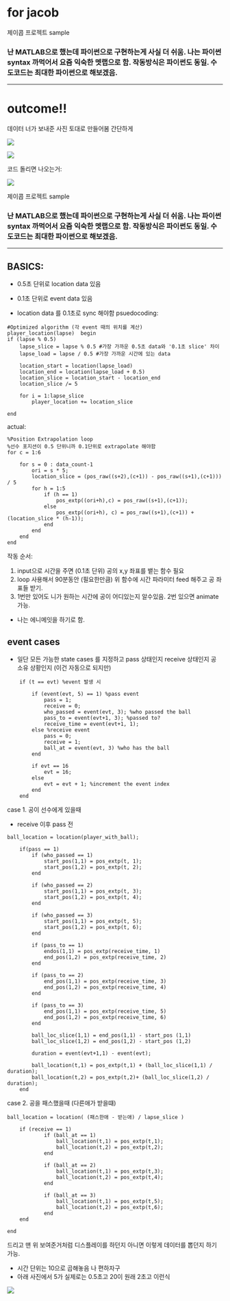 # for jacob
제이콥 프로젝트 sample 
### 난 MATLAB으로 했는데 파이썬으로 구현하는게 사실 더 쉬움. 나는 파이썬 syntax 까먹어서 요즘 익숙한 멧랩으로 함. 작동방식은 파이썬도 동일. 수도코드는 최대한 파이썬으로 해보겠음. 
*** 
# outcome!! 

데이터 너가 보내준 사진 토대로 만들어봄 간단하게 

![](https://github.com/seanhwang10/for-jacob/blob/main/data1.PNG)  

![](https://github.com/seanhwang10/for-jacob/blob/main/data2.PNG)

코드 돌리면 나오는거: 

![](https://github.com/seanhwang10/for-jacob/blob/main/demo.gif)
  
제이콥 프로젝트 sample 
### 난 MATLAB으로 했는데 파이썬으로 구현하는게 사실 더 쉬움. 나는 파이썬 syntax 까먹어서 요즘 익숙한 멧랩으로 함. 작동방식은 파이썬도 동일. 수도코드는 최대한 파이썬으로 해보겠음. 
*** 
## BASICS:
- 0.5초 단위로 location data 있음
- 0.1초 단위로 event data 있음 

- location data 를 0.1초로 sync 해야함 
psuedocoding: 
``` 
#Optimized algorithm (각 event 때의 위치를 계산) 
player_location(lapse)  begin 
if (lapse % 0.5) 
	lapse_slice = lapse % 0.5 #가장 가까운 0.5초 data와 '0.1초 slice' 차이 
	lapse_load = lapse / 0.5 #가장 가까운 시간에 있는 data

	location_start = location(lapse_load) 
	location_end = location(lapse_load + 0.5) 
	location_slice = location_start - location_end
	location_slice /= 5  

	for i = 1:lapse_slice
		player_location += location_slice

end 
```

actual: 
``` 
%Position Extrapolation loop 
%선수 포지션이 0.5 단위니까 0.1단위로 extrapolate 해야함 
for c = 1:6 
    
    for s = 0 : data_count-1
        ori = s * 5; 
        location_slice = (pos_raw((s+2),(c+1)) - pos_raw((s+1),(c+1))) / 5
        for h = 1:5
            if (h == 1) 
                pos_extp((ori+h),c) = pos_raw((s+1),(c+1));
            else 
                pos_extp((ori+h), c) = pos_raw((s+1),(c+1)) + (location_slice * (h-1));
            end 
        end 
    end 
end 
``` 

작동 순서: 
1. input으로 시간을 주면 (0.1초 단위) 공의 x,y 좌표를 뱉는 함수 필요 
2. loop 사용해서 90분동안 (필요한만큼) 위 함수에 시간 파라미터 feed 해주고 공 좌표들 받기.
3. 1번만 있어도 니가 원하는 시간에 공이 어디있는지 알수있음. 2번 있으면 animate 가능. 
- 나는 에니메잇을 하기로 함. 

## event cases 
- 일단 모든 가능한 state cases 를 지정하고 pass 상태인지 receive 상태인지 공 소유 상황인지 (이건 자동으로 되지만) 

```
    if (t == evt) %event 발생 시 
        
        if (event(evt, 5) == 1) %pass event 
            pass = 1;
            receive = 0; 
            who_passed = event(evt, 3); %who passed the ball
            pass_to = event(evt+1, 3); %passed to? 
            receive_time = event(evt+1, 1); 
        else %receive event 
            pass = 0; 
            receive = 1;
            ball_at = event(evt, 3) %who has the ball 
        end 
        
        if evt == 16
            evt = 16; 
        else 
            evt = evt + 1; %increment the event index 
        end 
    end
```


case 1. 공이 선수에게 있을때 
- receive 이후 pass 전 
``` 
ball_location = location(player_with_ball); 
``` 

```
    if(pass == 1) 
        if (who_passed == 1) 
            start_pos(1,1) = pos_extp(t, 1); 
            start_pos(1,2) = pos_extp(t, 2);
        end 
        
        if (who_passed == 2) 
            start_pos(1,1) = pos_extp(t, 3); 
            start_pos(1,2) = pos_extp(t, 4);
        end 
        
        if (who_passed == 3)
            start_pos(1,1) = pos_extp(t, 5); 
            start_pos(1,2) = pos_extp(t, 6);
        end 
        
        if (pass_to == 1) 
            endos(1,1) = pos_extp(receive_time, 1)
            end_pos(1,2) = pos_extp(receive_time, 2)
        end 

        if (pass_to == 2) 
            end_pos(1,1) = pos_extp(receive_time, 3)
            end_pos(1,2) = pos_extp(receive_time, 4)
        end 
        
        if (pass_to == 3) 
            end_pos(1,1) = pos_extp(receive_time, 5)
            end_pos(1,2) = pos_extp(receive_time, 6)
        end 
        
        ball_loc_slice(1,1) = end_pos(1,1) - start_pos (1,1) 
        ball_loc_slice(1,2) = end_pos(1,2) - start_pos (1,2) 
        
        duration = event(evt+1,1) - event(evt); 
        
        ball_location(t,1) = pos_extp(t,1) + (ball_loc_slice(1,1) / duration);
        ball_location(t,2) = pos_extp(t,2)+ (ball_loc_slice(1,2) / duration); 
    end
```

case 2. 공을 패스했을때 (다른애가 받을떄) 
``` 
ball_location = location( (패스한애 - 받는애) / lapse_slice ) 
```

```
    if (receive == 1)
            if (ball_at == 1) 
                ball_location(t,1) = pos_extp(t,1);
                ball_location(t,2) = pos_extp(t,2); 
            end 

            if (ball_at == 2) 
                ball_location(t,1) = pos_extp(t,3);
                ball_location(t,2) = pos_extp(t,4); 
            end 

            if (ball_at == 3)
                ball_location(t,1) = pos_extp(t,5);
                ball_location(t,2) = pos_extp(t,6); 
            end
    end 

end 

``` 

드리고 맨 위 보여준거처럼 디스플레이를 하던지 아니면 이렇게 데이터를 뽑던지 하기 가능. 
- 시간 단위는 10으로 곱해놓음 나 편하자구 
- 아래 사진에서 5가 실제로는 0.5초고 20이 원래 2초고 이런식 

![](https://github.com/seanhwang10/for-jacob/blob/main/balldata.PNG)





